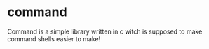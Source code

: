 # command

Command is a simple library written in c witch is supposed to make command shells easier to make!